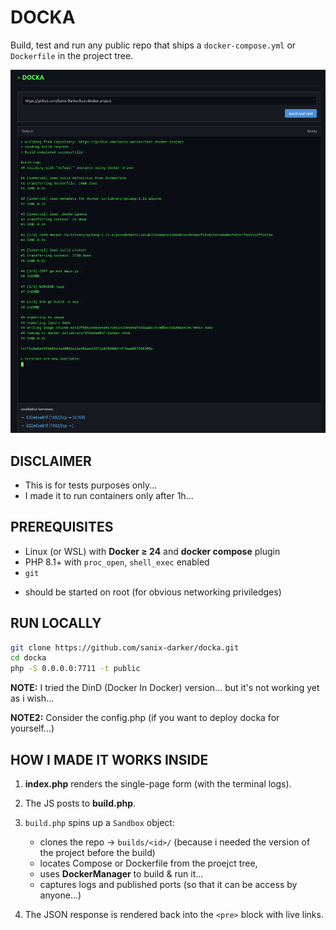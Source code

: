 # DOCKA

Build, test and run any public repo that ships a `docker-compose.yml` or `Dockerfile` in the project tree.

![screen](./scr.png)

## DISCLAIMER

- This is for tests purposes only...
- I made it to run containers only after 1h...

## PREREQUISITES

* Linux (or WSL) with **Docker ≥ 24** and **docker compose** plugin
* PHP 8.1+ with `proc_open`, `shell_exec` enabled
* `git`
- should be started on root (for obvious networking priviledges)

## RUN LOCALLY

```bash
git clone https://github.com/sanix-darker/docka.git
cd docka
php -S 0.0.0.0:7711 -t public
```

**NOTE:** I tried the DinD (Docker In Docker) version... but it's not working yet as i wish...

**NOTE2:** Consider the config.php (if you want to deploy docka for yourself...)

## HOW I MADE IT WORKS INSIDE

1. **index.php** renders the single-page form (with the terminal logs).
2. The JS posts to **build.php**.
3. `build.php` spins up a `Sandbox` object:
   * clones the repo → `builds/<id>/` (because i needed the version of the project before the build)
   * locates Compose or Dockerfile from the proejct tree,
   * uses **DockerManager** to build & run it...
   * captures logs and published ports (so that it can be access by anyone...)

4. The JSON response is rendered back into the `<pre>` block with live links.
